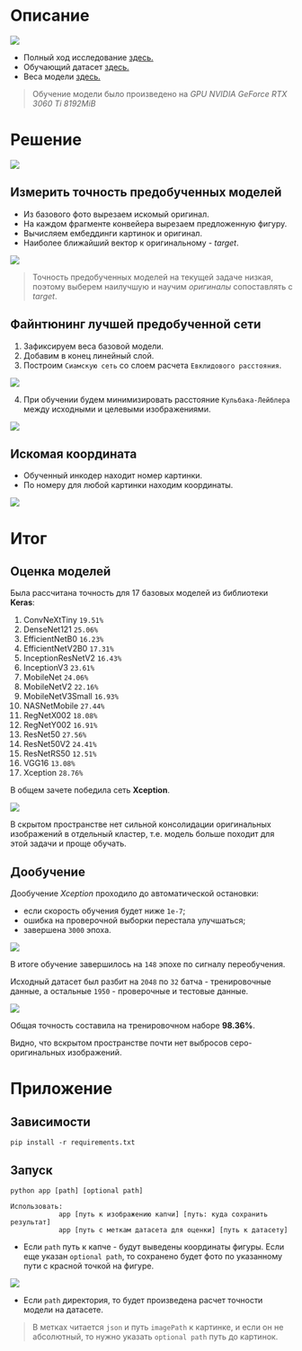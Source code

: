 # Описание

![](https://img.shields.io/badge/python-3.12.2-blue)

- Полный ход исследование [здесь.](eda/SolvedV3-TensorFlow.ipynb)
- Обучающий датасет [здесь.](https://drive.google.com/file/d/11F12ZLCc0VTLBoYzc-pMmo2Guc63LQ7S/view)
- Веса модели [здесь.](https://drive.google.com/file/d/1jSPhTBuYNTCSndeqsdRIhvj_-wCatEfh/view)

> Обучение модели было произведено на *GPU NVIDIA GeForce RTX 3060 Ti 8192MiB*

# Решение

![](eda/img/base_task.png)

## Измерить точность предобученных моделей

- Из базового фото вырезаем искомый оригинал.
- На каждом фрагменте конвейера вырезаем предложенную фигуру.
- Вычисляем ембеддинги картинок и оригинал.
- Наиболее ближайший вектор к оригинальному - *target*.

![](eda/img/orig_target_pred.png)

> Точность предобученных моделей на текущей задаче низкая, поэтому выберем наилучшую и научим *оригиналы* сопоставлять с *target*.

## Файнтюнинг лучшей предобученной сети

1. Зафиксируем веса базовой модели.
2. Добавим в конец линейный слой.
3. Построим `Сиамскую сеть` со слоем расчета `Евклидового расстояния`. 

![](eda/img/orig_target_neg.png)

4. При обучении будем минимизировать расстояние `Кульбака-Лейблера` между исходными и целевыми изображениями.

![](eda/img/target_siam.png)


## Искомая координата

- Обученный инкодер находит номер картинки.
- По номеру для любой картинки находим координаты.

![](eda/img/set_coords.png)

# Итог

## Оценка моделей

Была рассчитана точность для 17 базовых моделей из библиотеки **Keras**:

1. ConvNeXtTiny `19.51%`
2. DenseNet121  `25.06%`
3. EfficientNetB0 `16.23%`
4. EfficientNetV2B0 `17.31%`
5. InceptionResNetV2 `16.43%`
6. InceptionV3 `23.61%`
7. MobileNet `24.06%`
8. MobileNetV2 `22.16%`
9. MobileNetV3Small `16.93%`
10. NASNetMobile `27.44%`
11. RegNetX002 `18.08%`
12. RegNetY002 `16.91%`
13. ResNet50 `27.56%`
14. ResNet50V2 `24.41%`
15. ResNetRS50 `12.51%`
16. VGG16 `13.08%`
17. Xception `28.76%`

В общем зачете победила сеть **Xception**.

![](eda/img/base_Xception.png)

В скрытом пространстве нет сильной консолидации оригинальных изображений в отдельный кластер, т.е. модель больше походит для этой задачи и проще обучать.

## Дообучение 

Дообучение *Xception* проходило до автоматической остановки:
- если скорость обучения будет ниже `1e-7`;
- ошибка на проверочной выборки перестала улучшаться;
- завершена `3000` эпоха.

![](eda/img/history.png)

В итоге обучение завершилось на `148` эпохе по сигналу переобучения.

Исходный датасет был разбит на `2048` по `32` батча - тренировочные данные, а остальные `1950` - проверочные и тестовые данные.

![](eda/img/trained_Xception.png)

Общая точность составила на тренировочном наборе **98.36%**.

Видно, что вскрытом пространстве почти нет выбросов серо-оригинальных изображений.  


# Приложение

## Зависимости

`pip install -r requirements.txt`

## Запуск

```
python app [path] [optional path]

Использовать:
            app [путь к изображению капчи] [путь: куда сохранить результат]
            app [путь с меткам датасета для оценки] [путь к датасету]

```

- Если `path` путь к капче - будут выведены координаты фигуры. Если еще указан `optional path`, то сохранено будет фото по указанному пути с красной точкой на фигуре.

![](eda/img/res.png)

- Если `path` директория, то будет произведена расчет точности модели на датасете. 

> В метках читается `json` и путь `imagePath` к картинке, и если он не абсолютный, то нужно указать `optional path` путь до картинок. 
